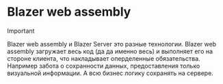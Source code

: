 # Blazer web assembly
> [!IMPORTANT]
> Blazer web assembly и Blazer Server это разные технологии.
> Blazer web assembly загружает весь код (да да именно весь) и выполняет его на стороне клиента, что накладывает оперделенные обязательства. Например забота о сохранности данных, предоставления только визуальной информации. А всю бизнес логику сохранять на сервере.
